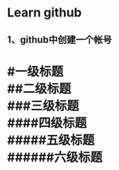 Learn github
===
1、github中创建一个帐号
---
#一级标题  
##二级标题  
###三级标题  
####四级标题  
#####五级标题  
######六级标题  
==
